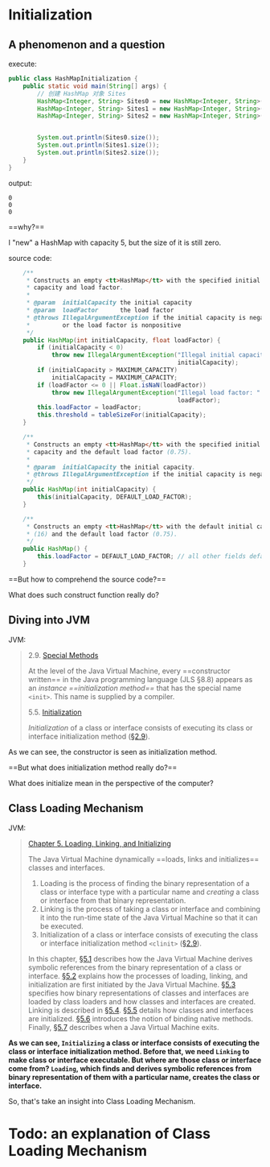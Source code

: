 # Initialization

## A phenomenon and a question

execute:

~~~java
public class HashMapInitialization {
    public static void main(String[] args) {
        // 创建 HashMap 对象 Sites
        HashMap<Integer, String> Sites0 = new HashMap<Integer, String>();
        HashMap<Integer, String> Sites1 = new HashMap<Integer, String>(5);
        HashMap<Integer, String> Sites2 = new HashMap<Integer, String>(5, 0.7F);


        System.out.println(Sites0.size());
        System.out.println(Sites1.size());
        System.out.println(Sites2.size());
    }
}
~~~



output:

~~~
0
0
0
~~~



==why?==

I "new" a HashMap with capacity 5, but the size of it is still zero.



source code:

~~~java
    /**
     * Constructs an empty <tt>HashMap</tt> with the specified initial
     * capacity and load factor.
     *
     * @param  initialCapacity the initial capacity
     * @param  loadFactor      the load factor
     * @throws IllegalArgumentException if the initial capacity is negative
     *         or the load factor is nonpositive
     */
    public HashMap(int initialCapacity, float loadFactor) {
        if (initialCapacity < 0)
            throw new IllegalArgumentException("Illegal initial capacity: " +
                                               initialCapacity);
        if (initialCapacity > MAXIMUM_CAPACITY)
            initialCapacity = MAXIMUM_CAPACITY;
        if (loadFactor <= 0 || Float.isNaN(loadFactor))
            throw new IllegalArgumentException("Illegal load factor: " +
                                               loadFactor);
        this.loadFactor = loadFactor;
        this.threshold = tableSizeFor(initialCapacity);
    }

    /**
     * Constructs an empty <tt>HashMap</tt> with the specified initial
     * capacity and the default load factor (0.75).
     *
     * @param  initialCapacity the initial capacity.
     * @throws IllegalArgumentException if the initial capacity is negative.
     */
    public HashMap(int initialCapacity) {
        this(initialCapacity, DEFAULT_LOAD_FACTOR);
    }

    /**
     * Constructs an empty <tt>HashMap</tt> with the default initial capacity
     * (16) and the default load factor (0.75).
     */
    public HashMap() {
        this.loadFactor = DEFAULT_LOAD_FACTOR; // all other fields defaulted
    }
~~~





==But how to comprehend the source code?== 

What does such construct function really do?



## Diving into JVM



JVM:

> 2.9. [Special Methods](https://docs.oracle.com/javase/specs/jvms/se8/html/jvms-2.html#jvms-2.9:~:text=2.9.-,Special%20Methods,-At%20the%20level)
>
> At the level of the Java Virtual Machine, every ==constructor written== in the Java programming language (JLS §8.8) appears as an *instance ==initialization method==* that has the special name `<init>`. This name is supplied by a compiler.
>
> 5.5. [Initialization](https://docs.oracle.com/javase/specs/jvms/se8/html/jvms-5.html#jvms-5.4.5:~:text=mA.-,5.5.%C2%A0Initialization,-Initialization%20of%20a)
>
> *Initialization* of a class or interface consists of executing its class or interface initialization method ([§2.9](https://docs.oracle.com/javase/specs/jvms/se8/html/jvms-2.html#jvms-2.9)).



As we can see, the constructor is seen as initialization method.



==But what does initialization method really do?==

What does initialize mean in the perspective of the computer?



## Class Loading Mechanism



JVM:

>  [Chapter 5. Loading, Linking, and Initializing](https://docs.oracle.com/javase/specs/jvms/se8/html/jvms-5.html#jvms-5.4.5:~:text=Chapter%C2%A05.-,Loading%2C%20Linking%2C%20and%20Initializing,-Table%20of%20Contents)  
>
>  The Java Virtual Machine dynamically ==loads, links and initializes== classes and interfaces. 
>
>  1. Loading is the process of finding the binary representation of a class or interface type with a particular name and *creating* a class or interface from that binary representation. 
>  2. Linking is the process of taking a class or interface and combining it into the run-time state of the Java Virtual Machine so that it can be executed. 
>  3. Initialization of a class or interface consists of executing the class or interface initialization method `<clinit>` ([§2.9](https://docs.oracle.com/javase/specs/jvms/se8/html/jvms-2.html#jvms-2.9)).
>
>  In this chapter, [§5.1](https://docs.oracle.com/javase/specs/jvms/se8/html/jvms-5.html#jvms-5.1) describes how the Java Virtual Machine derives symbolic references from the binary representation of a class or interface. [§5.2](https://docs.oracle.com/javase/specs/jvms/se8/html/jvms-5.html#jvms-5.2) explains how the processes of loading, linking, and initialization are first initiated by the Java Virtual Machine. [§5.3](https://docs.oracle.com/javase/specs/jvms/se8/html/jvms-5.html#jvms-5.3) specifies how binary representations of classes and interfaces are loaded by class loaders and how classes and interfaces are created. Linking is described in [§5.4](https://docs.oracle.com/javase/specs/jvms/se8/html/jvms-5.html#jvms-5.4). [§5.5](https://docs.oracle.com/javase/specs/jvms/se8/html/jvms-5.html#jvms-5.5) details how classes and interfaces are initialized. [§5.6](https://docs.oracle.com/javase/specs/jvms/se8/html/jvms-5.html#jvms-5.6) introduces the notion of binding native methods. Finally, [§5.7](https://docs.oracle.com/javase/specs/jvms/se8/html/jvms-5.html#jvms-5.7) describes when a Java Virtual Machine exits.



**As we can see, `Initializing` a class or interface consists of executing the class or interface initialization method. Before that, we need `Linking` to make class or interface executable. But where are those class or interface come from? `Loading`, which finds and derives symbolic references from binary representation of them with a particular name, creates the class or interface.**



So, that's take an insight into Class Loading Mechanism.

# Todo: an explanation of Class Loading Mechanism

